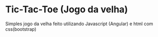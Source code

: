 # Tic-Tac-Toe (Jogo da velha)
Simples jogo da velha feito utilizando Javascript (Angular) e html com css(bootstrap)
